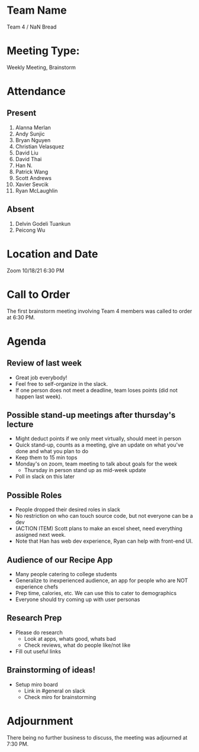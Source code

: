 # Team Name
Team 4 / NaN Bread

# Meeting Type:
Weekly Meeting, Brainstorm

# Attendance
## Present
1. Alanna Merlan
2. Andy Sunjic
3. Bryan Nguyen
4. Christian Velasquez
5. David Liu
6. David Thai
7. Han N.
8. Patrick Wang
9. Scott Andrews
10. Xavier Sevcik
11. Ryan McLaughlin
## Absent
1. Delvin Godeli Tuankun
2. Peicong Wu

# Location and Date
Zoom 10/18/21 6:30 PM

# Call to Order
The first brainstorm meeting involving Team 4 members was called to order at 6:30 PM.

# Agenda
## Review of last week
* Great job everybody!
* Feel free to self-organize in the slack.
* If one person does not meet a deadline, team loses points (did not happen last week).

## Possible stand-up meetings after thursday's lecture
* Might deduct points if we only meet virtually, should meet in person
* Quick stand-up, counts as a meeting, give an update on what you've done and what you plan to do
* Keep them to 15 min tops
* Monday's on zoom, team meeting to talk about goals for the week
  * Thursday in person stand up as mid-week update
* Poll in slack on this later

## Possible Roles
* People dropped their desired roles in slack
* No restriction on who can touch source code, but not everyone can be a dev
* (ACTION ITEM) Scott plans to make an excel sheet, need everything assigned next week. 
* Note that Han has web dev experience, Ryan can help with front-end UI. 

## Audience of our Recipe App
* Many people catering to college students
* Generalize to inexperienced audience, an app for people who are NOT experience chefs
* Prep time, calories, etc. We can use this to cater to demographics
* Everyone should try coming up with user personas

## Research Prep
* Please do research
  * Look at apps, whats good, whats bad
  * Check reviews, what do people like/not like
* Fill out useful links

## Brainstorming of ideas!
* Setup miro board
  * Link in #general on slack
  * Check miro for brainstorming

# Adjournment
There being no further business to discuss, the meeting was adjourned at 7:30 PM.

